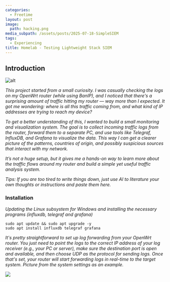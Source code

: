 ```yaml
---
categories:
  - Freetime
layout: post
image:
  path: hacking.png
media_subpath: /assets/posts/2025-07-18-SimpleSIEM
tags:
  - Experiencing
title: Homelab - Testing Lightweight Stack SIEM
---
```


## Introduction

![alt](2025-07-18-21-29.png)

*This project started from a small curiosity. I was casually checking the logs on my OpenWrt router (while using BanIP), and I noticed that there's a surprising amount of traffic hitting my router — way more than I expected. It got me wondering: where is all this traffic coming from, and what kind of IP addresses are trying to reach my device?*

*To get a better understanding of this, I wanted to build a small monitoring and visualization system. The goal is to collect incoming traffic logs from the router, forward them to a separate PC, and use tools like Telegraf, InfluxDB, and Grafana to visualize the data. This way I can get a clearer picture of the patterns, countries of origin, and possibly suspicious sources that interact with my network.*

*It’s not a huge setup, but it gives me a hands-on way to learn more about the traffic flows around my router and build a simple yet useful traffic analysis system.*

*Tips: If you are too tired to write things down, just use AI to literature your own thoughts or instructions and paste them here.*

### Installation

*Updating the Linux subsystem for Windows and installing the necessary programs (influxdb, telegraf and grafana)*

````
sudo apt update && sudo apt upgrade -y
sudo apt install influxdb telegraf grafana
````

*It's pretty straightforward to set up log forwarding from your OpenWrt router. You just need to point the logs to the correct IP address of your log receiver (e.g., your PC or server), make sure the destination port is open and available, and then choose UDP as the protocol for sending logs. Once that's set, your router will start forwarding logs in real-time to the target system. Picture from the system settings as an example.*

![](/2025-07-18-21-41.png)


